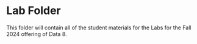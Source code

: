 # Lab Folder

This folder will contain all of the student materials for the Labs for the Fall 2024 offering of Data 8.